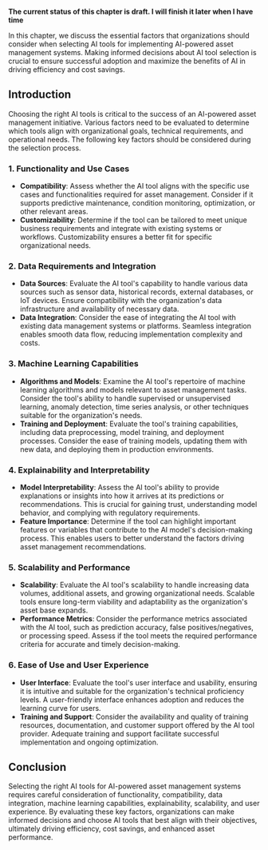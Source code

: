 **The current status of this chapter is draft. I will finish it later when I have time**

In this chapter, we discuss the essential factors that organizations should consider when selecting AI tools for implementing AI-powered asset management systems. Making informed decisions about AI tool selection is crucial to ensure successful adoption and maximize the benefits of AI in driving efficiency and cost savings.

Introduction
------------

Choosing the right AI tools is critical to the success of an AI-powered asset management initiative. Various factors need to be evaluated to determine which tools align with organizational goals, technical requirements, and operational needs. The following key factors should be considered during the selection process.

### 1. Functionality and Use Cases

* **Compatibility**: Assess whether the AI tool aligns with the specific use cases and functionalities required for asset management. Consider if it supports predictive maintenance, condition monitoring, optimization, or other relevant areas.
* **Customizability**: Determine if the tool can be tailored to meet unique business requirements and integrate with existing systems or workflows. Customizability ensures a better fit for specific organizational needs.

### 2. Data Requirements and Integration

* **Data Sources**: Evaluate the AI tool's capability to handle various data sources such as sensor data, historical records, external databases, or IoT devices. Ensure compatibility with the organization's data infrastructure and availability of necessary data.
* **Data Integration**: Consider the ease of integrating the AI tool with existing data management systems or platforms. Seamless integration enables smooth data flow, reducing implementation complexity and costs.

### 3. Machine Learning Capabilities

* **Algorithms and Models**: Examine the AI tool's repertoire of machine learning algorithms and models relevant to asset management tasks. Consider the tool's ability to handle supervised or unsupervised learning, anomaly detection, time series analysis, or other techniques suitable for the organization's needs.
* **Training and Deployment**: Evaluate the tool's training capabilities, including data preprocessing, model training, and deployment processes. Consider the ease of training models, updating them with new data, and deploying them in production environments.

### 4. Explainability and Interpretability

* **Model Interpretability**: Assess the AI tool's ability to provide explanations or insights into how it arrives at its predictions or recommendations. This is crucial for gaining trust, understanding model behavior, and complying with regulatory requirements.
* **Feature Importance**: Determine if the tool can highlight important features or variables that contribute to the AI model's decision-making process. This enables users to better understand the factors driving asset management recommendations.

### 5. Scalability and Performance

* **Scalability**: Evaluate the AI tool's scalability to handle increasing data volumes, additional assets, and growing organizational needs. Scalable tools ensure long-term viability and adaptability as the organization's asset base expands.
* **Performance Metrics**: Consider the performance metrics associated with the AI tool, such as prediction accuracy, false positives/negatives, or processing speed. Assess if the tool meets the required performance criteria for accurate and timely decision-making.

### 6. Ease of Use and User Experience

* **User Interface**: Evaluate the tool's user interface and usability, ensuring it is intuitive and suitable for the organization's technical proficiency levels. A user-friendly interface enhances adoption and reduces the learning curve for users.
* **Training and Support**: Consider the availability and quality of training resources, documentation, and customer support offered by the AI tool provider. Adequate training and support facilitate successful implementation and ongoing optimization.

Conclusion
----------

Selecting the right AI tools for AI-powered asset management systems requires careful consideration of functionality, compatibility, data integration, machine learning capabilities, explainability, scalability, and user experience. By evaluating these key factors, organizations can make informed decisions and choose AI tools that best align with their objectives, ultimately driving efficiency, cost savings, and enhanced asset performance.
